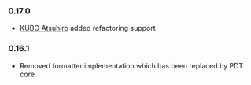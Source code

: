### 0.17.0

- [KUBO Atsuhiro](https://github.com/iteman) added refactoring support

### 0.16.1

- Removed formatter implementation which has been replaced by PDT core
